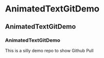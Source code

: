 # AnimatedTextGitDemo
## AnimatedTextGitDemo
### AnimatedTextGitDemo

This is a silly demo repo to show Github Pull
